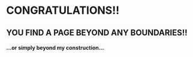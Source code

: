 # CONGRATULATIONS!! 

## YOU FIND A PAGE BEYOND ANY BOUNDARIES!!

#### ...or simply beyond my construction...
